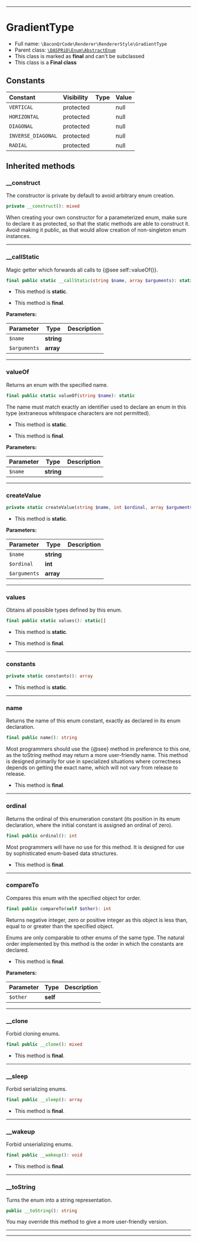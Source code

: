 ***

# GradientType

* Full name: `\BaconQrCode\Renderer\RendererStyle\GradientType`
* Parent class: [`\DASPRiD\Enum\AbstractEnum`](../../../DASPRiD/Enum/AbstractEnum.md)
* This class is marked as **final** and can't be subclassed
* This class is a **Final class**

## Constants

| Constant | Visibility | Type | Value |
|:---------|:-----------|:-----|:------|
|`VERTICAL`|protected| |null|
|`HORIZONTAL`|protected| |null|
|`DIAGONAL`|protected| |null|
|`INVERSE_DIAGONAL`|protected| |null|
|`RADIAL`|protected| |null|

## Inherited methods

### __construct

The constructor is private by default to avoid arbitrary enum creation.

```php
private __construct(): mixed
```

When creating your own constructor for a parameterized enum, make sure to declare it as protected, so that
the static methods are able to construct it. Avoid making it public, as that would allow creation of
non-singleton enum instances.









***

### __callStatic

Magic getter which forwards all calls to {@see self::valueOf()}.

```php
final public static __callStatic(string $name, array $arguments): static
```

* This method is **static**.

* This method is **final**.

**Parameters:**

| Parameter | Type | Description |
|-----------|------|-------------|
| `$name` | **string** |  |
| `$arguments` | **array** |  |

***

### valueOf

Returns an enum with the specified name.

```php
final public static valueOf(string $name): static
```

The name must match exactly an identifier used to declare an enum in this type (extraneous whitespace characters
are not permitted).

* This method is **static**.

* This method is **final**.

**Parameters:**

| Parameter | Type | Description |
|-----------|------|-------------|
| `$name` | **string** |  |

***

### createValue

```php
private static createValue(string $name, int $ordinal, array $arguments): static
```

* This method is **static**.

**Parameters:**

| Parameter | Type | Description |
|-----------|------|-------------|
| `$name` | **string** |  |
| `$ordinal` | **int** |  |
| `$arguments` | **array** |  |

***

### values

Obtains all possible types defined by this enum.

```php
final public static values(): static[]
```

* This method is **static**.

* This method is **final**.

***

### constants

```php
private static constants(): array
```

* This method is **static**.

***

### name

Returns the name of this enum constant, exactly as declared in its enum declaration.

```php
final public name(): string
```

Most programmers should use the {@see} method in preference to this one, as the toString
method may return a more user-friendly name. This method is designed primarily for use in specialized situations
where correctness depends on getting the exact name, which will not vary from release to release.

* This method is **final**.

***

### ordinal

Returns the ordinal of this enumeration constant (its position in its enum declaration, where the initial
constant is assigned an ordinal of zero).

```php
final public ordinal(): int
```

Most programmers will have no use for this method. It is designed for use by sophisticated enum-based data
structures.

* This method is **final**.

***

### compareTo

Compares this enum with the specified object for order.

```php
final public compareTo(self $other): int
```

Returns negative integer, zero or positive integer as this object is less than, equal to or greater than the
specified object.

Enums are only comparable to other enums of the same type. The natural order implemented by this method is the
order in which the constants are declared.

* This method is **final**.

**Parameters:**

| Parameter | Type | Description |
|-----------|------|-------------|
| `$other` | **self** |  |

***

### __clone

Forbid cloning enums.

```php
final public __clone(): mixed
```

* This method is **final**.

***

### __sleep

Forbid serializing enums.

```php
final public __sleep(): array
```

* This method is **final**.

***

### __wakeup

Forbid unserializing enums.

```php
final public __wakeup(): void
```

* This method is **final**.

***

### __toString

Turns the enum into a string representation.

```php
public __toString(): string
```

You may override this method to give a more user-friendly version.









***


***

